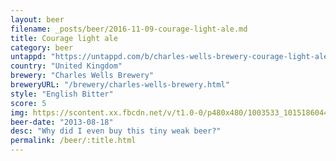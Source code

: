 ```yaml
---
layout: beer
filename: _posts/beer/2016-11-09-courage-light-ale.md
title: Courage light ale
category: beer
untappd: "https://untappd.com/b/charles-wells-brewery-courage-light-ale/113545"
country: "United Kingdom"
brewery: "Charles Wells Brewery"
breweryURL: "/brewery/charles-wells-brewery.html"
style: "English Bitter"
score: 5
img: https://scontent.xx.fbcdn.net/v/t1.0-0/p480x480/1003533_10151860443063745_1669379479_n.jpg?oh=ce4106ac1fc540da2fb9ec83687fdd18&oe=59F930A9
beer-date: "2013-08-18"
desc: "Why did I even buy this tiny weak beer?"
permalink: /beer/:title.html
---
```

